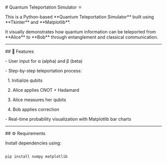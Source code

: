 \# Quantum Teleportation Simulator ⚛️



This is a Python-based \*\*Quantum Teleportation Simulator\*\* built using \*\*Tkinter\*\* and \*\*Matplotlib\*\*.



It visually demonstrates how quantum information can be teleported from \*\*Alice\*\* to \*\*Bob\*\* through entanglement and classical communication.



---



\## 🧠 Features

\- User input for α (alpha) and β (beta)

\- Step-by-step teleportation process:

&nbsp; 1. Initialize qubits

&nbsp; 2. Alice applies CNOT + Hadamard

&nbsp; 3. Alice measures her qubits

&nbsp; 4. Bob applies correction

\- Real-time probability visualization with Matplotlib bar charts



---



\## ⚙️ Requirements

Install dependencies using:

```bash

pip install numpy matplotlib



